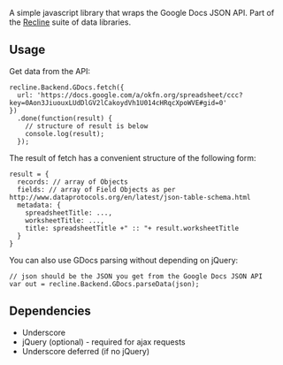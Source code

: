A simple javascript library that wraps the Google Docs JSON API. Part of the
[Recline][] suite of data libraries.

[Recline]: http://okfnlabs.org/recline/

## Usage

Get data from the API:

    recline.Backend.GDocs.fetch({
      url: 'https://docs.google.com/a/okfn.org/spreadsheet/ccc?key=0Aon3JiuouxLUdDlGV2lCakoydVh1U014cHRqcXpoWVE#gid=0'
    })
      .done(function(result) {
        // structure of result is below
        console.log(result);
      });

The result of fetch has a convenient structure of the following form:

    result = {
      records: // array of Objects
      fields: // array of Field Objects as per http://www.dataprotocols.org/en/latest/json-table-schema.html
      metadata: {
        spreadsheetTitle: ...,
        worksheetTitle: ...,
        title: spreadsheetTitle +" :: "+ result.worksheetTitle
      }
    }

You can also use GDocs parsing without depending on jQuery:

    // json should be the JSON you get from the Google Docs JSON API
    var out = recline.Backend.GDocs.parseData(json);


## Dependencies

* Underscore
* jQuery (optional) - required for ajax requests
* Underscore deferred (if no jQuery)

